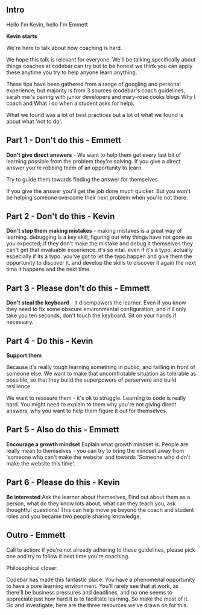 ## Intro
Hello I'm Kevin, hello I'm Emmett

__Kevin starts__

We're here to talk about how coaching is hard.

We hope this talk is relevant for everyone. We'll be talking specifically about things coaches at codebar can try but to be honest we think you can apply these anytime you try to help anyone learn anything. 

These tips have been gathered from a range of googling and personal experience, but majority is from 3 sources (codebar's coach guidelines, sarah mei's pairing with junior developers and mary-rose cooks blogs Why I coach and What I do when a student asks for help). 

What we found was a lot of best practices but a lot of what we found is about what 'not to do'.

## Part 1 - Don't do this - Emmett

**Don't give direct answers** - We want to help them get every last bit of learning possible from the problem they're solving. If you give a direct answer you're robbing them of an opportunity to learn.

Try to guide them towards finding the answer for themselves.

If you give the answer you'll get the job done much quicker. But you won't be helping someone overcome their next problem when you're not there.

## Part 2 - Don't do this - Kevin

**Don't stop them making mistakes** -  making mistakes is a great way of learning. debugging is a key skill, figuring out why things have not gone as you expected; if they don't make the mistake and debug it themselves they can't get that invaluable experience. it's so vital. even if it's a typo. actually especially if its a typo. you've got to let the typo happen and give them the opportunity to discover it. and develop the skills to discover it again the next time it happens and the next time.

## Part 3 - Please don't do this - Emmett

**Don't steal the keyboard** - it disempowers the learner. Even if you know they need to fix some obscure environmental configuration, and it'll only take you ten seconds, don't touch the keyboard. Sit on your hands if necessary.

## Part 4 - Do this - Kevin

**Support them**

Because it's really tough learning something in public, and failling in front of someone else. We want to make that uncomfrotable situation as tolerable as possible, so that they build the superpowers of perservere and build resilience.

We want to reassure them - it's ok to struggle. Learning to code is really hard. You might need to explain to them why you're not giving direct answers, why you want to help them figure it out for themselves.

## Part 5 - Also do this - Emmett

**Encourage a growth mindset**
Explain what growth mindset is.
People are really mean to themselves - you can try to bring the mindset away from 'someone who can't make the website' and towards 'Someone who didn't make the website this time'.

## Part 6 - Please do this - Kevin

**Be interested**
Ask the learner about themselves,
Find out about them as a person, what do they know lots about,  what can they teach you, ask thoughtful questions! This can help move ye beyond the coach and student roles and you became two people sharing knowledge.

## Outro - Emmett

Call to action: if you're not already adhering to these guidelines, please pick one and try to follow it next time you're coaching.

Philosophical closer:

Codebar has made this fantastic place. You have a phenomenal opportunity to have a pure learning environment. You'll rarely see that at work, as there'll be business pressures and deadlines, and no one seems to appreciate just how hard it is to facilitate learning. So make the most of it. Go and investigate; here are the three resources we've drawn on for this.
